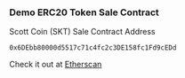 ### Demo ERC20 Token Sale Contract

Scott Coin (SKT) Sale Contract Address
```
0x6DEbb80000d5517c71c4fc2c3DE158fc1Fd9cEDd
```
Check it out at [Etherscan](https://etherscan.io/token/0x6DEbb80000d5517c71c4fc2c3DE158fc1Fd9cEDd)

